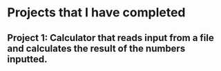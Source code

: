 # Projects that I have completed 

## Project 1: Calculator that reads input from a file and calculates the result of the numbers inputted.

